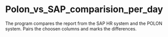 # Polon_vs_SAP_comparision_per_day
The program compares the report from the SAP HR system and the POLON system. Pairs the choosen columns and marks the differences.

